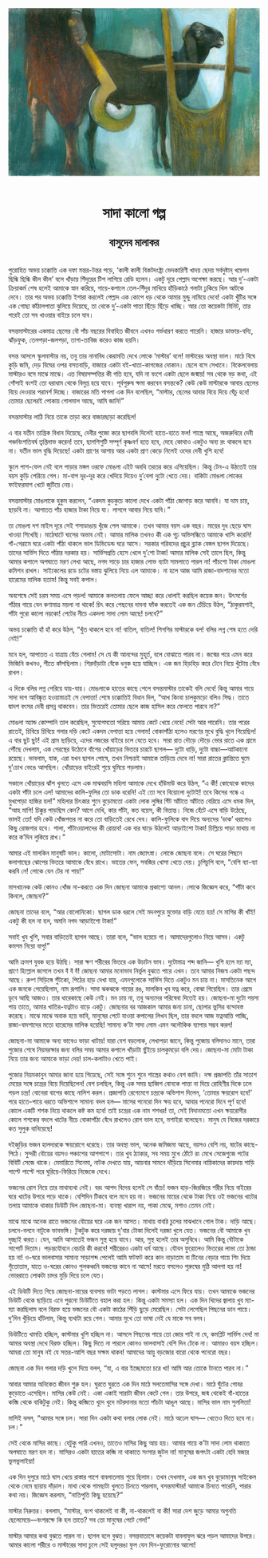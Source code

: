 <div align=center> <img src="../../metadata/images/rabibasariya/সাদা-কালো-গল্প-বাসুদেব-মালাকর.jpg" align="center"></div><br><h1 align=center>সাদা কালো গল্প</h1>
<h2 align=center>বাসুদেব মালাকর</h2><br>পুরোহিত অভয় চক্কোত্তি এক দফা মন্তর-টন্তর পড়ে, ‘কালী কালী বিকটদংষ্ট্রা ভেদকারিণী খাদয় ছেদয় সর্বদুষ্টান্ খড়্গেন ছিন্ধি ছিন্ধি কীল কীল’ বলে খাঁড়ায় সিঁদুরের টিপ লাগিয়ে রেডি হলেন। একটু দূরে পেল্লাদ অপেক্ষা করছে। আর দু’-একটা ক্রিয়াকর্ম শেষ হলেই আমাকে স্নান করিয়ে, গায়ে-কপালে তেল-সিঁদুর মাখিয়ে হাঁড়িকাঠে গলাটা ঢুকিয়ে খিল আটকে দেবে। তার পর অভয় চক্কোত্তি ইশারা করলেই পেল্লাদ এক কোপে ধড় থেকে আমার মুন্ডু নামিয়ে দেবে! একটা খুঁটির সঙ্গে এক গোছা কাঁঠালপাতা ঝুলিয়ে দিয়েছে, তা থেকে দু’-একটা পাতা ছিঁড়ে ছিঁড়ে খাচ্ছি। আর তো কয়েকটা মিনিট, তার পরেই তো সব খাওয়ার বাইরে চলে যাব।

বসন্তমাস্টারের একমাত্র ছেলের বৌ পাঁচ বছরের বিবাহিত জীবনে এখনও গর্ভধারণ করতে পারেনি। হাজার ডাক্তার-বদ্যি, ঝাঁড়ফুক, তেলপড়া-জলপড়া, তাগা-তাবিজ করেও কাজ হয়নি।

বসন্ত আসলে স্কুলমাস্টার নয়, তবু তার নানাবিধ কেরামতি দেখে লোকে ‘মাস্টার’ বলে! মাস্টারের অবস্থা ভাল। মাঠে বিঘে কুড়ি জমি, দেড় বিঘের ওপর বসতবাড়ি, বাজারে একটা বই-খাতা-কাগজের দোকান। ছেলে বসে সেখানে। বিকেলবেলায় মাস্টারও বসে মাঝে মাঝে। এত বিষয়সম্পত্তির কী গতি হবে, যদি না বংশে একটা ছেলে জন্মায়! সব থেকে বড় কথা, এই গোঁসাই বংশই তো ধরাধাম থেকে বিলুপ্ত হয়ে যাবে। পূর্বপুরুষ ক্ষমা করবেন বসন্তকে? কেউ কেউ মাস্টারকে আবার ছেলের বিয়ে দেওয়ার পরামর্শ দিচ্ছে। বাজারের মতি পাগলা এক দিন বলেছিল, “মাস্টার, ছেলের আবার বিয়ে দিয়ে ঘেঁচু হবে! তোমার ছেলেরই পোকায় গোলমাল আছে, আমি জানি!”

বসন্তমাস্টার লাঠি নিয়ে তাকে তাড়া করে বাজারছাড়া করেছিল!

এ বার যতীন তান্ত্রিক বিধান দিয়েছে, দেবীর পুজো করে ছাগবলি দিলেই হাতে-হাতে ফল! শাস্ত্রে আছে, অজরুধিরে দেবী পঞ্চবিংশতিবর্ষ তৃপ্তিলাভ করেন! তবে, ছাগশিশুটি সম্পূর্ণ কৃষ্ণবর্ণ হতে হবে, দেহে কোথাও একটুও অন্য রং থাকলে হবে না। যতীন ভাল বুদ্ধি দিয়েছে! একটা প্রাণের আশায় আর একটা প্রাণ কেড়ে নিলেই ওদের দেবী খুশি হবে!

স্কুলে পাশ-ফেল নেই বলে পাড়ার মঙ্গল ওরফে মোঙলা এইট অবধি তরতর করে এগিয়েছিল। কিন্তু টেন-এ উঠতেই তার বয়স কুড়ি পেরিয়ে গেল। মা-বাপ দূর-দূর করে খেদিয়ে দিয়েও দু’বেলা দুটো খেতে দেয়। বাকিটা মোঙলা লোকের ফাইফরমাশ খেটে জুটিয়ে নেয়।

বসন্তমাস্টার মোঙলাকে হুকুম করলেন, “একদম কুচকুচে কালো দেখে একটা পাঁঠা জোগাড় করে আনবি। যা দাম চায়, ছাড়বি না। আপাতত পাঁচ হাজার টাকা নিয়ে যা। লাগলে আবার নিয়ে যাবি।”

তা মোঙলা দশ মাইল দূরে সেই শসাডাঙায় খুঁজে পেল আমাকে। তখন আমার বয়স এক বছর। মায়ের দুধ ছেড়ে ঘাস খাওয়া শিখেছি। মাঠেঘাটে ঘাসের অভাব নেই। আমার মালিক তখনও কী এক গূঢ় অভিসন্ধিতে আমাকে খাসি করেনি! গাঁ-গেরামে ঘরে একটা পাঁঠা থাকলে ভাল ডিভিডেন্ড ঘরে আসে। সরকার গরিবদের প্রচুর ব্ল্যাক বেঙ্গল ছাগল দিয়েছে। তাদের সার্ভিস দিতে পাঁঠার দরকার হয়। সার্ভিসপ্রতি হেসে খেলে দু’শো টাকা! আমার মালিক সেই তালে ছিল, কিন্তু আমার কপালে অপঘাতে মরণ লেখা আছে, নগদ সাড়ে চার হাজার লোভ ব্যাটা সামলাতে পারল না! পাঁচশো টাকা মোঙলা কমিশন রাখল। সাইকেলের রডে চটের বস্তায় ঝুলিয়ে নিয়ে এল আমাকে। না হলে আজ আমি রাজা-বাদশাদের মতো হারেমের মালিক হতাম! কিন্তু সবই কপাল।

অবশেষে সেই চরম সময় এসে পড়ল! আমাকে কলতলায় ফেলে আচ্ছা করে ধোলাই করছিল কয়েক জন। উৎসর্গের পাঁঠার গায়ে যেন কণামাত্র ময়লা না থাকে! চিৎ করে পেছনের দাবনা ফাঁক করতেই এক জন চেঁচিয়ে উঠল, “ঠাকুরমশাই, পাঁটা পুরো কালো নয়কো! পেটের নীচে একদলা সাদা লোম আছে! চলবে?”

অভয় চক্কোত্তি হাঁ হাঁ করে উঠল, “খুঁত থাকলে হবে না! বাতিল, বাতিল! শিগগির মাস্টারকে বল! বলির লগ্ন শেষ হতে দেরি নেই!”

মনে হল, আপাতত এ যাত্রায় বেঁচে গেলাম! সে যে কী আনন্দের মুহূর্ত, বলে বোঝাতে পারব না। জন্মের পরে এমন করে ভিজিনি কখনও, শীতে কাঁপছিলাম। শিরদাঁড়াটা বেঁকে ধনুক হয়ে যাচ্ছিল। এক জন হিড়হিড় করে টেনে নিয়ে খুঁটোয় বেঁধে রাখল।

এ দিকে বলির লগ্ন পেরিয়ে যায়-যায়। মোঙলাকে হাতের কাছে পেলে বসন্তমাস্টার তাকেই বলি দেবে! কিন্তু আমার গায়ে সাদা দাগ আবিষ্কৃত হওয়ামাত্রই সে বেপাত্তা! শেষে চক্কোত্তিই বিধান দিল, “আখ কিংবা চালকুমড়ো বলিও সিদ্ধ। তাতে দ্বাদশ বৎসর দেবী প্রসন্ন থাকবেন। তার ভিতরেই তোমার ছেলে কাজ হাসিল করে ফেলতে পারবে না?”

মোঙলা অ্যান্ড কোম্পানি তাল করেছিল, সুযোগমতো সরিয়ে আমায় কেটে খেয়ে নেবে! সেটা আর পারেনি। তার পরের রাতেই, চিবিয়ে চিবিয়ে গলার দড়ি কেটে একদম বেপাত্তা হয়ে গেলাম! বোকাপাঁঠা হলেও মরণের মুখে বুদ্ধি খুলে গিয়েছিল! এ বার ছুট ছুট! এই গ্রাম ছাড়িয়ে, এদের নজরের বাইরে চলে যেতে হবে। সারা রাত দৌড়ে দৌড়ে ভোর রাতে এক গ্রামে পৌঁছে দেখলাম, এক গেরস্থের উঠোনে বাঁশের খোঁয়াড়ের ভিতরে চারটে ছাগল— দুটো ধাড়ি, দুটো বাচ্চা—আটকানো রয়েছে। ভাবলাম, যাক, এরা যখন ছাগল পোষে, তখন নিশ্চয়ই আমাকে তাড়িয়ে দেবে না! সারা রাতের ক্লান্তিতে ঘুমে দু’চোখ ভেঙে আসছিল। খোঁয়াড়ের বাইরেই শুয়ে ঘুমিয়ে পড়লাম।

সকালে খোঁয়াড়ের ঝাঁপ খুলতে এসে এক মাঝবয়সি মহিলা আমাকে দেখে হাঁউমাউ করে উঠল, “এ কী! কোত্থেকে কাদের একটা পাঁটা চলে এল! আমাদের কালি-ফুলির তো ডাক ধরেনি! এই তো সবে বিয়োলো দুটোই! তবে কিসের গন্ধে এ মুখপোড়া হাজির হল!” মহিলার চিৎকার শুনে বুড়োমতো একটা লোক লুঙ্গির গিঁট আঁটতে আঁটতে বেরিয়ে এসে ধমক দিল, “আহ মাগি! চিক্কুর পাড়ছিস কেন? আগে দেখি, কার পাঁটা, কত বয়েস, কী বিত্তান্ত। নিজে হেঁটে এসে বাড়ি উঠেছে, ভালই তো! যদি কেউ খোঁজপত্তর না করে তো বাড়িতেই রেখে দেব। কালি-ফুলিকে বাদ দিয়ে অন্যদের ‘ডাক’ ধরালেও কিছু রোজগার হবে। শালা, পাঁটাওয়ালাদের কী রোয়াব! এক বার ঘাড়ে উঠলেই আড়াইশো টাকা! চিল্লিয়ে পাড়া মাথায় না করে ক’দিন লুকিয়ে রাখ।”

আমার এই মালকিন মানুষটি ভাল। কালো, মোটাসোটা। নাম জ্যোৎস্না। লোকে জোছনা বলে। সে ঘরের পিছনে কলাগাছের ঝোপের ভিতরে আমাকে বেঁধে রাখে। ভাতের ফেন, সবজির খোসা খেতে দেয়। চুপিচুপি বলে, “বেশি ব্যা-ব্যা করবি নে! লোকে যেন টের না পায়!”

মাসখানেক কেউ কোনও খোঁজ না-করতে এক দিন জোছনা আমাকে প্রকাশ্যে আনল। লোকে জিজ্ঞেস করে, “পাঁটা কবে কিনলে, জোছনা?”

জোছনা তাদের বলে, “আর বোলোনিকো। ছাগল ডাক ধরলে সেই মদনপুরে মুক্তোর বাড়ি যেতে হয়! সে মাগির কী খাঁই! একটু কী হল না হল, অমনি নগদ আড়াইশো টাকা!”

সবাই খুব খুশি, সবার বাড়িতেই ছাগল আছে। তারা বলে, “ভাল হয়েচে গা। আমাদেরগুলোও নিয়ে আসব। একটু কমসম নিয়ো বাপু!”

আমি ক্রমশ যুবক হয়ে উঠছি। সারা ক্ষণ শরীরের ভিতরে এক উচাটন ভাব। দুটোমাত্র শব্দ জানি— খুশি হলে ম্যা ম্যা, প্রাণে হিল্লোল জাগলে তখন বঁ বঁ বঁ! জোছনা আমার মনোভাব নির্ভুল বুঝতে পারে এখন। তবে আমার নিজস্ব একটা পছন্দ আছে। রুগ্ণ সিড়িঙ্গে শুঁটকো, পিঠের হাড় দেখা যায়, এমনগুলোকে সার্ভিস দিতে একটুও মন চায় না। মাসতিনেক আগে এক জনকে পেয়েছিলাম, নাম রূপালি। সাদা ঝকঝকে গায়ের রঙ, মালকিন খুব যত্ন করে, বোঝা গিয়েছিল। তার প্রেমে ডুবে আছি আজও। তার ধারেকাছে কেউ নেই। মন চায় না, তবু অন্যদের পরিষেবা দিতেই হয়। জোছনা-মা দুটো পয়সা পায় তাতে, আমার খাতির-যত্নটাও বাড়ে একটু। জোছনার বর আজকাল আমার জন্য চানা, ছোলার ভুসির বন্দোবস্ত করেছে। মাঝে মাঝে অবাক হয়ে ভাবি, মানুষের পেটে যাওয়া কপালের লিখন ছিল, তার বদলে আজ যত্নআত্তি পাচ্ছি, রাজা-বাদশাদের মতো হারেমের মালিক হয়েছি! সামান্য ক’টা সাদা লোম এমন অলৌকিক ব্যাপার সম্ভব করল!

জোছনা-মা আমাকে অন্য ভাবেও ভাড়া খাটায়! যারা বেশ বড়লোক, লেখাপড়া জানে, কিন্তু পুজোয় বলিদানও মানে, তারা পুজোর শেষে নিয়মরক্ষার জন্য বলির সময় আমার কপালে খাঁড়াটা ছুঁইয়ে চালকুমড়ো বলি দেয়। জোছনা-মা মোটা টাকা নিয়ে তার জন্য আমাকে ভাড়া দেয়! চাল-কলাটাও খেতে পাই।

পুজোর নিয়মকানুন আমার জানা হয়ে গিয়েছে, সেই সঙ্গে শুনে শুনে শাস্ত্রের কথাও বেশ জানি। দক্ষ প্রজাপতি তাঁর সাতাশ মেয়ের সঙ্গে চন্দ্রের বিয়ে দিয়েছিলেন! বেশ চলছিল, কিন্তু এক সময় ছাব্বিশ বোনকে পাত্তা না দিয়ে রোহিণীর দিকে ঢলে পড়ল চন্দ্র! বোনেরা বাপের কাছে নালিশ করল। প্রজাপতি রেগেমেগে চন্দ্রকে অভিশাপ দিলেন, ‘তোমার ক্ষয়রোগ হবে!’ পরে হাতে-পায়ে ধরতে অভিশাপে সামান্য বদল হল— মাসের পনেরো দিন ক্ষয় হবে, আবার পনেরো দিনে পূর্ণ হবে! কোলে একটি শশক নিয়ে থাকলে কষ্ট কম হবে! তাই চন্দ্রের এক নাম শশধর! তা, সেই নিদানমতো এখন ক্ষয়রোগীর কোলে শশকের বদলে খাটের নীচে বোকাপাঁঠা বেঁধে রাখলেও রোগ ভাল হবে, মশাইরা বলেছেন। মানুষ যে নিজের দরকারে কত সুলুক বানিয়েছে!

দইজুড়ির ভজন হালদারকে ক্ষয়রোগে ধরেছে। তার অবস্থা ভাল, অনেক জমিজমা আছে, বয়সও বেশি নয়, ষাটের কাছে-পিঠে। সুন্দরী বৌয়ের বয়সও পঞ্চাশের আশপাশে। তার খুব ঠ্যাকার, সব সময় মুখে ঠোঁটে রং মেখে সেজেগুজে পটের বিবিটি সেজে থাকে। মেমারিতে সিনেমা, নাটক দেখতে যায়, আয়নার সামনে দাঁড়িয়ে সিনেমার নায়িকাদের কায়দায় শাড়ি পাল্টে পাল্টে পরে ঘুরিয়ে-ফিরিয়ে নিজেকে দেখে।

ভজনের রোগ নিয়ে তার মাথাব্যথা নেই। বরং আপদ বিদেয় হলেই সে বাঁচে! ভজন হাড়-জিরজিরে শরীর নিয়ে বাইরের ঘরে খাটের উপরে পড়ে থাকে। বেশিদিন টিকবে বলে মনে হয় না। ভজনের মায়ের থেকে টাকা নিয়ে ওই ভজনের খাটের তলায় আমাকে থাকার ডিউটি দিল জোছনা-মা। ব্যবস্থা খারাপ নয়, পাকা মেঝে, মশাও তেমন নেই।

মাঝে মাঝে অনেক রাতে ভজনের বৌয়ের ঘরে এক জন আসত। মাথায় বাবরি চুলের মাঝখানে গোল টাক। দাড়ি আছে। চলনে-বলনে নাটুকে ভাবভঙ্গি। টুকটুক করে দরজায় দু’বার টোকা দিলেই দরজা খুলে যেত। ভজনের বৌ আমাকে খুব দুচ্ছাই করত। যেন, আমি আসাতেই ভজন সুস্থ হয়ে যাবে। আর, সুস্থ হলেই তার অসুবিধে। আমি কিন্তু বৌটাকে সাপোর্ট দিতাম। পড়ন্তযৌবনে বেচারি কী করবে! শরীরেরও একটা ধর্ম আছে। যৌবন ফুরোলেও ভিতরের লাভা তো ঠান্ডা হয় না! ও-ঘরে ভালবাসার সামান্য সাড়াশব্দ পেলেই আমি ফটফট করে কান নাড়াতাম বা টিনের বেড়ার গায়ে শিং দিয়ে গুঁতোতাম, যাতে ও-ঘরের কোনও পুলকধ্বনি ভজনের কানে না আসে! মরতে বসলেও পুরুষের মুঠি আলগা হয় না! ভোররাতে লোকটা চাদর মুড়ি দিয়ে চলে যেত।

এই ডিউটি দিতে গিয়ে জোছনা-মায়ের ব্যবসায় ভাটা পড়তে লাগল। কাস্টমার এসে ফিরে যায়। তখন আমাকে ভজনের ডিউটি থেকে ছাড়িয়ে এনে পুরনো ডিউটিতে বহাল করা হল। কিন্তু একটা সমস্যা হল। এক দিন খিদের জ্বালায় খুব ম্যা-ম্যা করছিলাম বলে বিরক্ত হয়ে ভজনের বৌ একটা কাঠের পিঁড়ি ছুড়ে মেরেছিল। সেটা লেগেছিল পিছনের ডান পায়ে। দু’দিন খুঁড়িয়ে হাঁটলাম, কিন্তু ব্যথাটা রয়ে গেল। আমার মুখে তো ভাষা নেই যে মাকে সব বলব।

ডিউটিতে খামতি হচ্ছিল, কাস্টমার খুশি হচ্ছিল না। আসলে পিছনের পায়ে তো জোর পাই না যে, কমপ্লিট সার্ভিস দেব! মা আমার অবস্থা দেখে বিরক্ত হচ্ছিল। কিছু দিতে না পারলে কোনও ভালবাসাই বেশি দিন টেকে না। আমারও বয়স হচ্ছিল। আমরা তো মানুষ নই যে সত্তর-আশি বছর সক্ষম থাকব! আমাদের আয়ু বড়জোর বারো থেকে পনেরো বছর।

জোছনা এক দিন গলার দড়ি খুলে দিয়ে বলল, “যা, এ বার ইচ্ছেমতো চরে খা! আমি আর তোকে টানতে পারব না।”

আবার আমার অনিকেত জীবন শুরু হল। ঘুরতে ঘুরতে এক দিন মাঠে সলতেমাসির সঙ্গে দেখা। মাঠে ঘুঁটের গোবর কুড়োতে এসেছিল। মাসির কেউ নেই। একা একাই সারাটা জীবন কেটে গেল। তার উপরে, জন্ম থেকেই বাঁ-হাতের কব্জি থেকে বাকিটুকু নেই। কিন্তু কব্জিতে খুদে খুদে মটরদানার মতো পাঁচটা আঙুল আছে। মাসির ভাল নাম সুললিতা!

মাসিই বলল, “আমার সঙ্গে চল। সারা দিন একটা কথা বলার লোক নেই। মাঠে অঢেল ঘাস— খেতেও দিতে হবে না। চল।”

সেই থেকে মাসির কাছে। যেটুকু পারি এখনও, তাতেও মাসির কিছু আয় হয়। আমার গায়ে ক’টা সাদা লোম থাকাতে অপঘাতে মরণ হল না। মাসিরও একটা হাতের কব্জি না থাকাতে সংসার জুটল না! মানুষের জগৎটা একটা হেবি মজার ভুলভুলাইয়া!

এক দিন দুপুরে মাঠে ঘাস খেয়ে রাস্তার পাশে বাবলাতলায় শুয়ে ছিলাম। তখন দেখলাম, এক জন খুব বুড়োমানুষ সাইকেল থেকে নেমে ছায়ায় দাঁড়াল। মাথা থেকে গামছাটা খুলতে চিনতে পারলাম, বসন্তমাস্টার! আমাকে চিনতে পারেনি, পারার কথা নয়। জিজ্ঞেস করলাম, “নাতিপুতি কিছু হয়েছে?”

মাস্টার নিরুত্তর। বললাম, “মাস্টার, বংশ থাকলেই বা কী, না-থাকলেই বা কী! সারা দেশ জুড়ে আমার অগুনতি ছেলেমেয়ে—বংশরক্ষে কি হল তাতে? সব তো মানুষের পেটে গেল!”

মাস্টার আমার কথা বুঝতে পারল না। ছাগল হলে বুঝত। বসন্তবাতাসে কয়েকটা বাবলাফুল ঝরে পড়ল আমাদের উপরে। আমার কালো শরীরে ও মাস্টারের সাদা চুলে সেই হলুদরঙা ফুল যেন দিন-ফুরোনোর আলো!